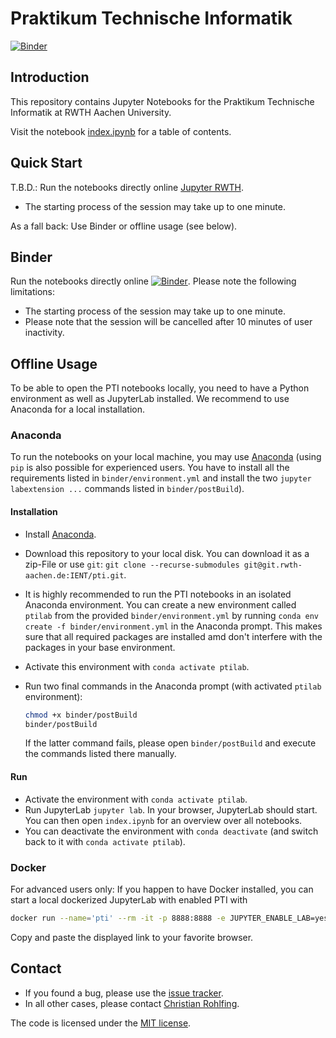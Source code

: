 # Praktikum Technische Informatik

[![Binder](https://mybinder.org/badge_logo.svg)](https://mybinder.org/v2/git/https%3A%2F%2Fgit.rwth-aachen.de%2FIENT%2Fpti/master?urlpath=lab/tree/index.ipynb)

## Introduction

This repository contains Jupyter Notebooks for the Praktikum Technische Informatik at RWTH Aachen University.

Visit the notebook [index.ipynb](index.ipynb) for a table of contents.

## Quick Start

T.B.D.: Run the notebooks directly online [Jupyter RWTH](https://jupyter.rwth-aachen.de).

* The starting process of the session may take up to one minute.

As a fall back: Use Binder or offline usage (see below).

## Binder

Run the notebooks directly online [![Binder](https://mybinder.org/badge_logo.svg)](https://mybinder.org/v2/git/https%3A%2F%2Fgit.rwth-aachen.de%2FIENT%2Fpti/master?urlpath=lab/tree/index.ipynb). Please note the following limitations:

* The starting process of the session may take up to one minute.
* Please note that the session will be cancelled after 10 minutes of user inactivity.


## Offline Usage

To be able to open the PTI notebooks locally, you need to have a Python environment as well as JupyterLab installed. We recommend to use Anaconda for a local installation.

### Anaconda

To run the notebooks on your local machine, you may use [Anaconda](https://www.anaconda.com/) (using `pip` is also possible for experienced users. You have to install all the requirements listed in `binder/environment.yml` and install the two `jupyter labextension ...` commands listed in `binder/postBuild`).

#### Installation

* Install [Anaconda](https://www.anaconda.com/).
* Download this repository to your local disk. You can download it as a zip-File or use `git`:  `git clone --recurse-submodules git@git.rwth-aachen.de:IENT/pti.git`.
* It is highly recommended to run the PTI notebooks in an isolated Anaconda environment. You can create a new environment called `ptilab` from the provided `binder/environment.yml` by running `conda env create -f binder/environment.yml` in the Anaconda prompt. This makes sure that all required packages are installed amd don't interfere with the packages in your base environment.
* Activate this environment with `conda activate ptilab`.
* Run two final commands in the Anaconda prompt (with activated `ptilab` environment):

  ```bash
  chmod +x binder/postBuild
  binder/postBuild
  ```

  If the latter command fails, please open `binder/postBuild` and execute the commands listed there manually.

#### Run

* Activate the environment  with `conda activate ptilab`.
* Run JupyterLab  `jupyter lab`. In your browser, JupyterLab should start. You can then open `index.ipynb` for an overview over all notebooks.
* You can deactivate the environment with `conda deactivate` (and switch back to it with `conda activate ptilab`).

### Docker

For advanced users only: If you happen to have Docker installed, you can start a local dockerized JupyterLab with enabled PTI with

```bash
docker run --name='pti' --rm -it -p 8888:8888 -e JUPYTER_ENABLE_LAB=yes registry.git.rwth-aachen.de/ient/pti:master
```

Copy and paste the displayed link to your favorite browser.

## Contact

* If you found a bug, please use the [issue tracker](https://git.rwth-aachen.de/IENT/pti/issues).
* In all other cases, please contact [Christian Rohlfing](http://www.ient.rwth-aachen.de/cms/c_rohlfing/).

The code is licensed under the [MIT license](https://opensource.org/licenses/MIT).
